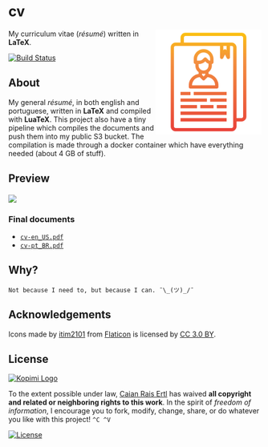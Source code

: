 # cv

<img src="logo.svg" height="210px" align="right"/>

My curriculum vitae (_résumé_) written in __LaTeX__.

[![Build Status][travis-shield]][travis-url]

[travis-shield]: https://img.shields.io/travis/caian-org/cv.svg?style=for-the-badge
[travis-url]: https://travis-ci.org/caian-org/cv


## About

My general _résumé_, in both english and portuguese, written in __LaTeX__ and
compiled with __LuaTeX__. This project also have a tiny pipeline which
compiles the documents and push them into my public S3 bucket. The compilation
is made through a docker container which have everything needed (about 4 GB of
stuff).


## Preview

<img src="https://caian-org.s3.amazonaws.com/preview.png" align="center"/>

### Final documents

- [`cv-en_US.pdf`][en_US]
- [`cv-pt_BR.pdf`][pt_BR]

[en_US]: https://caian-org.s3.amazonaws.com/cv-en_US.pdf
[pt_BR]: https://caian-org.s3.amazonaws.com/cv-pt_BR.pdf


## Why?

```
Not because I need to, but because I can. ¯\_(ツ)_/¯
```


## Acknowledgements

Icons made by [itim2101][itim] from [Flaticon][flaticon] is
licensed by [CC 3.0 BY][cc3].

[itim]: https://www.flaticon.com/authors/itim2101
[flaticon]: https://www.flaticon.com
[cc3]: http://creativecommons.org/licenses/by/3.0


## License

[![Kopimi Logo][kopimi-logo]][kopimi-url]

To the extent possible under law, [Caian Rais Ertl][me] has waived __all
copyright and related or neighboring rights to this work__. In the spirit of
_freedom of information_, I encourage you to fork, modify, change, share, or do
whatever you like with this project! `^C ^V`

[![License][cc-shield]][cc-url]

[me]: https://github.com/caiertl
[cc-shield]: https://forthebadge.com/images/badges/cc-0.svg
[cc-url]: http://creativecommons.org/publicdomain/zero/1.0

[kopimi-logo]: https://gist.githubusercontent.com/xero/cbcd5c38b695004c848b73e5c1c0c779/raw/6b32899b0af238b17383d7a878a69a076139e72d/kopimi-sm.png
[kopimi-url]: https://kopimi.com
